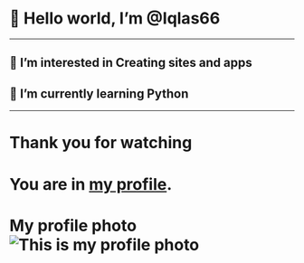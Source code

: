 # 👋 Hello world, I’m @Iqlas66
-----------------------------------
## 👀 I’m interested in Creating sites and apps

##  🌱 I’m currently learning Python

-----------------------------------
# Thank you for watching
# You are in [my profile](https://github.com/Iqlas66).
# My profile photo ![ This is my profile photo](https://avatars.githubusercontent.com/u/127143315?s=400&u=9e753ea07edca29799eb304f41ed47284259dd7f&v=4)

<!---
Iqlas66/Iqlas66 is a ✨ special ✨ repository because its `README.md` (this file) appears on your GitHub profile.
You can click the Preview link to take a look at your changes.
--->
